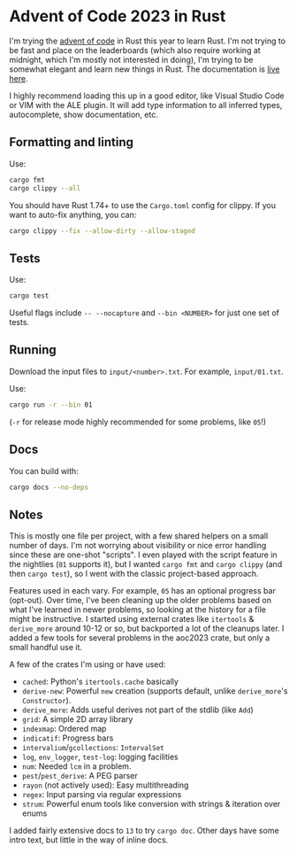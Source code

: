 # Advent of Code 2023 in Rust

I'm trying the [advent of code](https://adventofcode.com/2023) in Rust this
year to learn Rust. I'm not trying to be fast and place on the leaderboards
(which also require working at midnight, which I'm mostly not interested in
doing), I'm trying to be somewhat elegant and learn new things in Rust. The
documentation is [live here](https://henryiii.github.io/aoc2023).

I highly recommend loading this up in a good editor, like Visual Studio Code or
VIM with the ALE plugin. It will add type information to all inferred types,
autocomplete, show documentation, etc.

## Formatting and linting

Use:

```bash
cargo fmt
cargo clippy --all
```

You should have Rust 1.74+ to use the `Cargo.toml` config for clippy. If you want
to auto-fix anything, you can:

```bash
cargo clippy --fix --allow-dirty --allow-staged
```
## Tests

Use:

```bash
cargo test
```

Useful flags include `-- --nocapture` and `--bin <NUMBER>` for just one set of tests.

## Running

Download the input files to `input/<number>.txt`. For example, `input/01.txt`.

Use:

```bash
cargo run -r --bin 01
```

(`-r` for release mode highly recommended for some problems, like `05`!)


## Docs

You can build with:

```bash
cargo docs --no-deps
```

## Notes

This is mostly one file per project, with a few shared helpers on a small
number of days. I'm not worrying about visibility or nice error handling since
these are one-shot "scripts". I even played with the script feature in the
nightlies (`01` supports it), but I wanted `cargo fmt` and `cargo clippy` (and
then `cargo test`), so I went with the classic project-based approach.

Features used in each vary. For example, `05` has an optional progress bar
(opt-out). Over time, I've been cleaning up the older problems based on what
I've learned in newer problems, so looking at the history for a file might be
instructive.  I started using external crates like `itertools` & `derive_more`
around 10-12 or so, but backported a lot of the cleanups later. I added a few
tools for several problems in the aoc2023 crate, but only a small handful use
it.

A few of the crates I'm using or have used:

- `cached`: Python's `itertools.cache` basically
- `derive-new`: Powerful `new` creation (supports default, unlike `derive_more`'s `Constructor`).
- `derive_more`: Adds useful derives not part of the stdlib (like `Add`)
- `grid`: A simple 2D array library
- `indexmap`: Ordered map
- `indicatif`: Progress bars
- `intervalium`/`gcollections`: `IntervalSet`
- `log`, `env_logger`, `test-log`: logging facilities
- `num`: Needed `lcm` in a problem.
- `pest`/`pest_derive`: A PEG parser
- `rayon` (not actively used): Easy multithreading
- `regex`: Input parsing via regular expressions
- `strum`: Powerful enum tools like conversion with strings & iteration over enums

I added fairly extensive docs to `13` to try `cargo doc`. Other days have some intro text,
but little in the way of inline docs.
